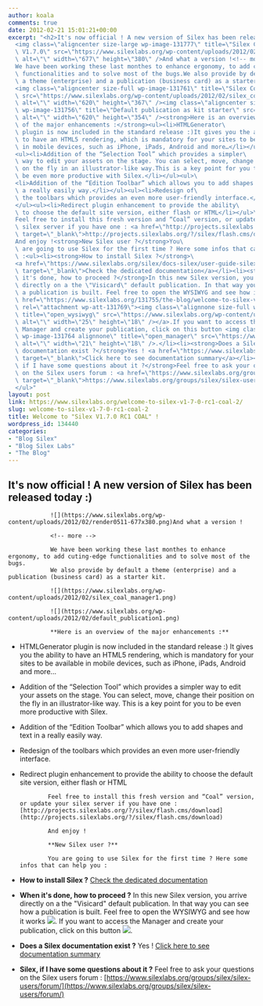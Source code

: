 ```yaml
---
author: koala
comments: true
date: 2012-02-21 15:01:21+00:00
excerpt: "<h2>It's now official ! A new version of Silex has been released today :)</h2>\
  <img class=\"aligncenter size-large wp-image-131777\" title=\"Silex Coal\
  \ V1.7.0\" src=\"https://www.silexlabs.org/wp-content/uploads/2012/02/render0511-677x380.png\"\
  \ alt=\"\" width=\"677\" height=\"380\" />And what a version !<!-- more -->\
  We have been working these last monthes to enhance ergonomy, to add cuting-edge\
  \ functionalities and to solve most of the bugs.We also provide by default\
  \ a theme (enterprise) and a publication (business card) as a starter kit.\
  <img class=\"aligncenter size-full wp-image-131761\" title=\"Silex Coal Manager\"\
  \ src=\"https://www.silexlabs.org/wp-content/uploads/2012/02/silex_coal_manager1.png\"\
  \ alt=\"\" width=\"620\" height=\"367\" /><img class=\"aligncenter size-full\
  \ wp-image-131756\" title=\"Default publication as kit starter\" src=\"https://www.silexlabs.org/wp-content/uploads/2012/02/default_publication1.png\"\
  \ alt=\"\" width=\"620\" height=\"354\" /><strong>Here is an overview\
  \ of the major enhancements :</strong><ul><li>HTMLGenerator\
  \ plugin is now included in the standard release :)It gives you the ability\
  \ to have an HTML5 rendering, which is mandatory for your sites to be available\
  \ in mobile devices, such as iPhone, iPads, Android and more…</li></ul>\
  <ul><li>Addition of the “Selection Tool” which provides a simpler\
  \ way to edit your assets on the stage. You can select, move, change their position\
  \ on the fly in an illustrator-like way.This is a key point for you to\
  \ be even more productive with Silex.</li></ul><ul>\
  <li>Addition of the “Edition Toolbar” which allows you to add shapes and text in\
  \ a really easily way.</li></ul><ul><li>Redesign of\
  \ the toolbars which provides an even more user-friendly interface.</li>\
  </ul><ul><li>Redirect plugin enhancement to provide the ability\
  \ to choose the default site version, either flash or HTML</li></ul>\
  Feel free to install this fresh version and “Coal” version, or update your\
  \ silex server if you have one : <a href=\"http://projects.silexlabs.org/?/silex/flash.cms/download\"\
  \ target=\"_blank\">http://projects.silexlabs.org/?/silex/flash.cms/download</a>\
  And enjoy !<strong>New Silex user ?</strong>You\
  \ are going to use Silex for the first time ? Here some infos that can help you\
  \ :<ul><li><strong>How to install Silex ?</strong>\
  <a href=\"https://www.silexlabs.org/silex/docs-silex/user-guide-silex/installation-2/\"\
  \ target=\"_blank\">Check the dedicated documentation</a></li><li><strong>When\
  \ it's done, how to proceed ?</strong>In this new Silex version, you arrive\
  \ directly on a the \"Visicard\" default publication. In that way you can see how\
  \ a publication is built. Feel free to open the WYSIWYG and see how it works <a\
  \ href=\"https://www.silexlabs.org/131755/the-blog/welcome-to-silex-v1-7-0-rc1-coal/attachment/open_wysiwyg-2/\"\
  \ rel=\"attachment wp-att-131769\"><img class=\"alignnone size-full wp-image-131769\"\
  \ title=\"open_wysiwyg\" src=\"https://www.silexlabs.org/wp-content/uploads/2012/02/open_wysiwyg11.png\"\
  \ alt=\"\" width=\"25\" height=\"18\" /></a>.If you want to access the\
  \ Manager and create your publication, click on this button <img class=\"size-full\
  \ wp-image-131764 alignnone\" title=\"open_manager\" src=\"https://www.silexlabs.org/wp-content/uploads/2012/02/open_manager1.png\"\
  \ alt=\"\" width=\"21\" height=\"18\" />.</li><li><strong>Does a Silex\
  \ documentation exist ?</strong>Yes ! <a href=\"https://www.silexlabs.org/silex/docs-silex/user-guide-silex/\"\
  \ target=\"_blank\">Click here to see documentation summary</a></li><li><strong>Silex,\
  \ if I have some questions about it ?</strong>Feel free to ask your questions\
  \ on the Silex users forum : <a href=\"https://www.silexlabs.org/groups/silex/silex-users/forum/\"\
  \ target=\"_blank\">https://www.silexlabs.org/groups/silex/silex-users/forum/</a></li>\
  </ul>"
layout: post
link: https://www.silexlabs.org/welcome-to-silex-v1-7-0-rc1-coal-2/
slug: welcome-to-silex-v1-7-0-rc1-coal-2
title: Welcome to "Silex V1.7.0 RC1 COAL" !
wordpress_id: 134440
categories:
- "Blog Silex"
- "Blog Silex Labs"
- "The Blog"
---
```


## It's now official ! A new version of Silex has been released today :)


				![](https://www.silexlabs.org/wp-content/uploads/2012/02/render0511-677x380.png)And what a version !

				<!-- more -->

				We have been working these last monthes to enhance ergonomy, to add cuting-edge functionalities and to solve most of the bugs.
				We also provide by default a theme (enterprise) and a publication (business card) as a starter kit.

				![](https://www.silexlabs.org/wp-content/uploads/2012/02/silex_coal_manager1.png)

				![](https://www.silexlabs.org/wp-content/uploads/2012/02/default_publication1.png)

				**Here is an overview of the major enhancements :**




  * HTMLGenerator plugin is now included in the standard release :)
				It gives you the ability to have an HTML5 rendering, which is mandatory for your sites to be available in mobile devices, such as iPhone, iPads, Android and more…




  * Addition of the “Selection Tool” which provides a simpler way to edit your assets on the stage. You can select, move, change their position on the fly in an illustrator-like way.
				This is a key point for you to be even more productive with Silex.




  * Addition of the “Edition Toolbar” which allows you to add shapes and text in a really easily way.




  * Redesign of the toolbars which provides an even more user-friendly interface.




  * Redirect plugin enhancement to provide the ability to choose the default site version, either flash or HTML


				Feel free to install this fresh version and “Coal” version, or update your silex server if you have one : [http://projects.silexlabs.org/?/silex/flash.cms/download](http://projects.silexlabs.org/?/silex/flash.cms/download)

				And enjoy !

				**New Silex user ?**

				You are going to use Silex for the first time ? Here some infos that can help you :




  * **How to install Silex ?**
				[Check the dedicated documentation](https://www.silexlabs.org/silex/docs-silex/user-guide-silex/installation-2/)


  * **When it's done, how to proceed ?**
				In this new Silex version, you arrive directly on a the "Visicard" default publication. In that way you can see how a publication is built. Feel free to open the WYSIWYG and see how it works [![](https://www.silexlabs.org/wp-content/uploads/2012/02/open_wysiwyg11.png)](https://www.silexlabs.org/131755/the-blog/welcome-to-silex-v1-7-0-rc1-coal/attachment/open_wysiwyg-2/).
				If you want to access the Manager and create your publication, click on this button ![](https://www.silexlabs.org/wp-content/uploads/2012/02/open_manager1.png).


  * **Does a Silex documentation exist ?**
				Yes ! [Click here to see documentation summary](https://www.silexlabs.org/silex/docs-silex/user-guide-silex/)


  * **Silex, if I have some questions about it ?**
				Feel free to ask your questions on the Silex users forum : [https://www.silexlabs.org/groups/silex/silex-users/forum/](https://www.silexlabs.org/groups/silex/silex-users/forum/)


